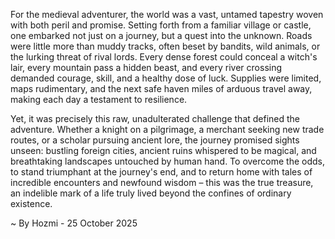 
For the medieval adventurer, the world was a vast, untamed tapestry woven with both peril and promise. Setting forth from a familiar village or castle, one embarked not just on a journey, but a quest into the unknown. Roads were little more than muddy tracks, often beset by bandits, wild animals, or the lurking threat of rival lords. Every dense forest could conceal a witch's lair, every mountain pass a hidden beast, and every river crossing demanded courage, skill, and a healthy dose of luck. Supplies were limited, maps rudimentary, and the next safe haven miles of arduous travel away, making each day a testament to resilience.

Yet, it was precisely this raw, unadulterated challenge that defined the adventure. Whether a knight on a pilgrimage, a merchant seeking new trade routes, or a scholar pursuing ancient lore, the journey promised sights unseen: bustling foreign cities, ancient ruins whispered to be magical, and breathtaking landscapes untouched by human hand. To overcome the odds, to stand triumphant at the journey's end, and to return home with tales of incredible encounters and newfound wisdom – this was the true treasure, an indelible mark of a life truly lived beyond the confines of ordinary existence.

~ By Hozmi - 25 October 2025
